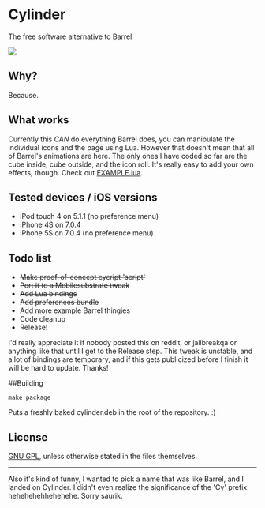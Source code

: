 # Cylinder

The free software alternative to Barrel

![](https://raw2.github.com/rweichler/cylinder/master/screenie.gif)

## Why?

Because.

## What works

Currently this *CAN* do everything Barrel does, you can
manipulate the individual icons and the page using Lua.
However that doesn't mean that all of Barrel's animations
are here. The only ones I have coded so far are the cube
inside, cube outside, and the icon roll. It's really
easy to add your own effects, though. Check out
[EXAMPLE.lua](https://github.com/rweichler/cylinder/blob/master/tweak/scripts/EXAMPLE.lua).


## Tested devices / iOS versions

* iPod touch 4 on 5.1.1 (no preference menu)
* iPhone 4S on 7.0.4
* iPhone 5S on 7.0.4 (no preference menu)

## Todo list

* ~~Make proof-of-concept cycript 'script'~~
* ~~Port it to a Mobilesubstrate tweak~~
* ~~Add Lua bindings~~
* ~~Add preferences bundle~~
* Add more example Barrel thingies
* Code cleanup
* Release!

I'd really appreciate it if nobody posted this on reddit,
or jailbreakqa or anything like that until I get to the
Release step. This tweak is unstable, and a lot of bindings
are temporary, and if this gets publicized before I finish
it will be hard to update. Thanks!

##Building

```
make package
```

Puts a freshly baked cylinder.deb in the root of the repository. :)

## License

[GNU GPL](https://github.com/rweichler/cylinder/blob/master/LICENSE), unless otherwise stated in the files themselves.

________

Also it's kind of funny, I wanted to pick a name that was like Barrel, and I landed on Cylinder. I didn't even realize the significance of the 'Cy' prefix. hehehehehhehehehe. Sorry saurik.
